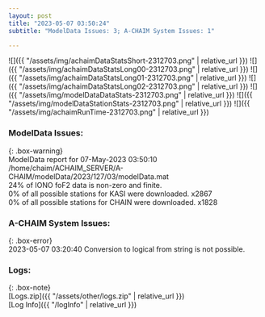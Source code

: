 ```yaml
---
layout: post
title: "2023-05-07 03:50:24"
subtitle: "ModelData Issues: 3; A-CHAIM System Issues: 1"

---
```


![]({{ "/assets/img/achaimDataStatsShort-2312703.png" | relative_url }})
![]({{ "/assets/img/achaimDataStatsLong00-2312703.png" | relative_url }})
![]({{ "/assets/img/achaimDataStatsLong01-2312703.png" | relative_url }})
![]({{ "/assets/img/achaimDataStatsLong02-2312703.png" | relative_url }})
![]({{ "/assets/img/modelDataDataStats-2312703.png" | relative_url }})
![]({{ "/assets/img/modelDataStationStats-2312703.png" | relative_url }})
![]({{ "/assets/img/achaimRunTime-2312703.png" | relative_url }})


### ModelData Issues:  
  
{: .box-warning}  
 ModelData report for 07-May-2023 03:50:10   
 /home/chaim/ACHAIM_SERVER/A-CHAIM/modelData/2023/127/03/modelData.mat   
 24% of IONO foF2 data is non-zero and finite.   
 0% of all possible stations for KASI were downloaded. x2867   
 0% of all possible stations for CHAIN were downloaded. x1828   
  
### A-CHAIM System Issues:  
  
{: .box-error}  
2023-05-07 03:20:40 Conversion to logical from string is not possible.  

### Logs:  
  
{: .box-note}  
[Logs.zip]({{ "/assets/other/logs.zip" | relative_url }})  
[Log Info]({{ "/logInfo" | relative_url }})  
